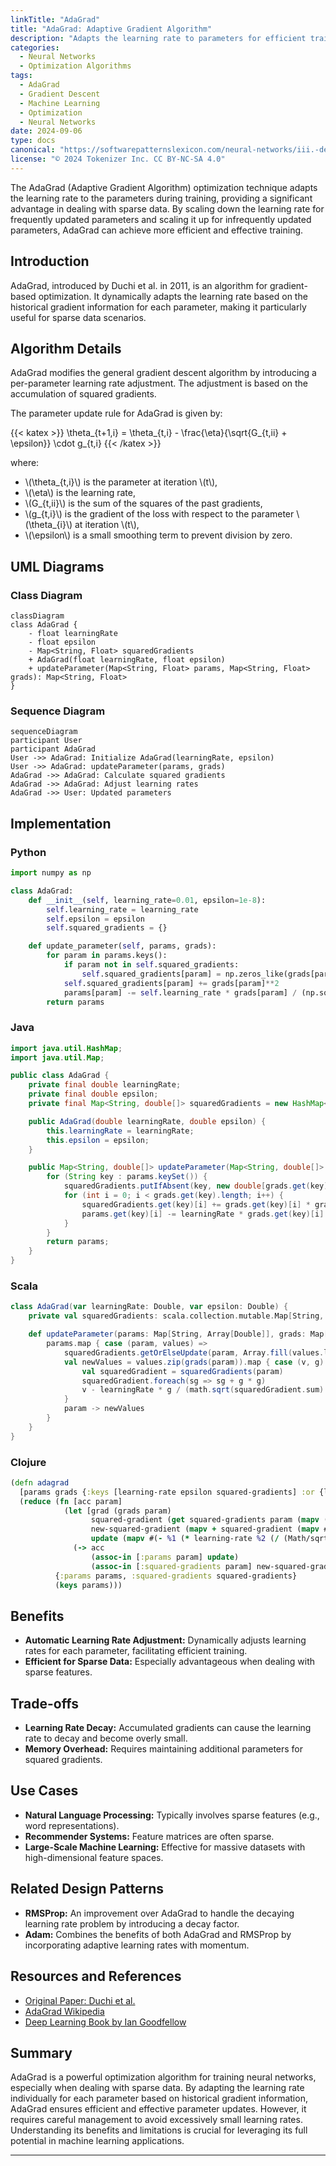 ```yaml
---
linkTitle: "AdaGrad"
title: "AdaGrad: Adaptive Gradient Algorithm"
description: "Adapts the learning rate to parameters for efficient training, especially in cases involving sparse features."
categories:
  - Neural Networks
  - Optimization Algorithms
tags:
  - AdaGrad
  - Gradient Descent
  - Machine Learning
  - Optimization
  - Neural Networks
date: 2024-09-06
type: docs
canonical: "https://softwarepatternslexicon.com/neural-networks/iii.-deep-learning-patterns/2.-optimization-algorithms/adagrad"
license: "© 2024 Tokenizer Inc. CC BY-NC-SA 4.0"
---
```



The AdaGrad (Adaptive Gradient Algorithm) optimization technique adapts the learning rate to the parameters during training, providing a significant advantage in dealing with sparse data. By scaling down the learning rate for frequently updated parameters and scaling it up for infrequently updated parameters, AdaGrad can achieve more efficient and effective training.

## Introduction

AdaGrad, introduced by Duchi et al. in 2011, is an algorithm for gradient-based optimization. It dynamically adapts the learning rate based on the historical gradient information for each parameter, making it particularly useful for sparse data scenarios.

## Algorithm Details

AdaGrad modifies the general gradient descent algorithm by introducing a per-parameter learning rate adjustment. The adjustment is based on the accumulation of squared gradients.

The parameter update rule for AdaGrad is given by:

{{< katex >}}
\theta_{t+1,i} = \theta_{t,i} - \frac{\eta}{\sqrt{G_{t,ii} + \epsilon}} \cdot g_{t,i}
{{< /katex >}}

where:
- \\(\theta_{t,i}\\) is the parameter at iteration \\(t\\),
- \\(\eta\\) is the learning rate,
- \\(G_{t,ii}\\) is the sum of the squares of the past gradients,
- \\(g_{t,i}\\) is the gradient of the loss with respect to the parameter \\(\theta_{i}\\) at iteration \\(t\\),
- \\(\epsilon\\) is a small smoothing term to prevent division by zero.

## UML Diagrams

### Class Diagram

```mermaid
classDiagram
class AdaGrad {
    - float learningRate
    - float epsilon
    - Map<String, Float> squaredGradients
    + AdaGrad(float learningRate, float epsilon)
    + updateParameter(Map<String, Float> params, Map<String, Float> grads): Map<String, Float>
}
```

### Sequence Diagram

```mermaid
sequenceDiagram
participant User
participant AdaGrad
User ->> AdaGrad: Initialize AdaGrad(learningRate, epsilon)
User ->> AdaGrad: updateParameter(params, grads)
AdaGrad ->> AdaGrad: Calculate squared gradients
AdaGrad ->> AdaGrad: Adjust learning rates
AdaGrad ->> User: Updated parameters
```

## Implementation

### Python

```python
import numpy as np

class AdaGrad:
    def __init__(self, learning_rate=0.01, epsilon=1e-8):
        self.learning_rate = learning_rate
        self.epsilon = epsilon
        self.squared_gradients = {}

    def update_parameter(self, params, grads):
        for param in params.keys():
            if param not in self.squared_gradients:
                self.squared_gradients[param] = np.zeros_like(grads[param])
            self.squared_gradients[param] += grads[param]**2
            params[param] -= self.learning_rate * grads[param] / (np.sqrt(self.squared_gradients[param]) + self.epsilon)
        return params
```

### Java

```java
import java.util.HashMap;
import java.util.Map;

public class AdaGrad {
    private final double learningRate;
    private final double epsilon;
    private final Map<String, double[]> squaredGradients = new HashMap<>();

    public AdaGrad(double learningRate, double epsilon) {
        this.learningRate = learningRate;
        this.epsilon = epsilon;
    }

    public Map<String, double[]> updateParameter(Map<String, double[]> params, Map<String, double[]> grads) {
        for (String key : params.keySet()) {
            squaredGradients.putIfAbsent(key, new double[grads.get(key).length]);
            for (int i = 0; i < grads.get(key).length; i++) {
                squaredGradients.get(key)[i] += grads.get(key)[i] * grads.get(key)[i];
                params.get(key)[i] -= learningRate * grads.get(key)[i] / (Math.sqrt(squaredGradients.get(key)[i]) + epsilon);
            }
        }
        return params;
    }
}
```

### Scala

```scala
class AdaGrad(var learningRate: Double, var epsilon: Double) {
    private val squaredGradients: scala.collection.mutable.Map[String, Array[Double]] = scala.collection.mutable.Map()

    def updateParameter(params: Map[String, Array[Double]], grads: Map[String, Array[Double]]): Map[String, Array[Double]] = {
        params.map { case (param, values) =>
            squaredGradients.getOrElseUpdate(param, Array.fill(values.length)(0.0))
            val newValues = values.zip(grads(param)).map { case (v, g) =>
                val squaredGradient = squaredGradients(param)
                squaredGradient.foreach(sg => sg + g * g)
                v - learningRate * g / (math.sqrt(squaredGradient.sum) + epsilon)
            }
            param -> newValues
        }
    }
}
```

### Clojure

```clojure
(defn adagrad
  [params grads {:keys [learning-rate epsilon squared-gradients] :or {learning-rate 0.01 epsilon 1e-8 squared-gradients {}}}]
  (reduce (fn [acc param]
            (let [grad (grads param)
                  squared-gradient (get squared-gradients param (mapv (fn [_] 0) grad))
                  new-squared-gradient (mapv + squared-gradient (mapv #(* % %) grad))
                  update (mapv #(- %1 (* learning-rate %2 (/ (Math/sqrt %3) (+ (Math/sqrt %3) epsilon)))) params grad new-squared-gradient)]
              (-> acc
                  (assoc-in [:params param] update)
                  (assoc-in [:squared-gradients param] new-squared-gradient))))
          {:params params, :squared-gradients squared-gradients}
          (keys params)))
```

## Benefits

- **Automatic Learning Rate Adjustment:** Dynamically adjusts learning rates for each parameter, facilitating efficient training.
- **Efficient for Sparse Data:** Especially advantageous when dealing with sparse features.

## Trade-offs

- **Learning Rate Decay:** Accumulated gradients can cause the learning rate to decay and become overly small.
- **Memory Overhead:** Requires maintaining additional parameters for squared gradients.

## Use Cases

- **Natural Language Processing:** Typically involves sparse features (e.g., word representations).
- **Recommender Systems:** Feature matrices are often sparse.
- **Large-Scale Machine Learning:** Effective for massive datasets with high-dimensional feature spaces.

## Related Design Patterns

- **RMSProp:** An improvement over AdaGrad to handle the decaying learning rate problem by introducing a decay factor.
- **Adam:** Combines the benefits of both AdaGrad and RMSProp by incorporating adaptive learning rates with momentum.

## Resources and References

- [Original Paper: Duchi et al.](http://www.jmlr.org/papers/volume12/duchi11a/duchi11a.pdf)
- [AdaGrad Wikipedia](https://en.wikipedia.org/wiki/Stochastic_gradient_descent#AdaGrad)
- [Deep Learning Book by Ian Goodfellow](https://www.deeplearningbook.org/)

## Summary

AdaGrad is a powerful optimization algorithm for training neural networks, especially when dealing with sparse data. By adapting the learning rate individually for each parameter based on historical gradient information, AdaGrad ensures efficient and effective parameter updates. However, it requires careful management to avoid excessively small learning rates. Understanding its benefits and limitations is crucial for leveraging its full potential in machine learning applications.

---


